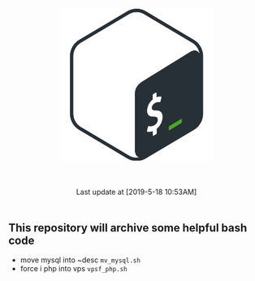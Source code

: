 <div align="center">
<a style="font-weight: bolder;" target="_blank" href="#"><img width="300" alt="bash" src="/src/bash.png"/></a>
<p style="margin: 50px 20px;">Last update at [2019-5-18 10:53AM]</p>
</div>

## This repository will archive some helpful bash code

- move mysql into ~desc `mv_mysql.sh`
- force i php into vps `vpsf_php.sh`
